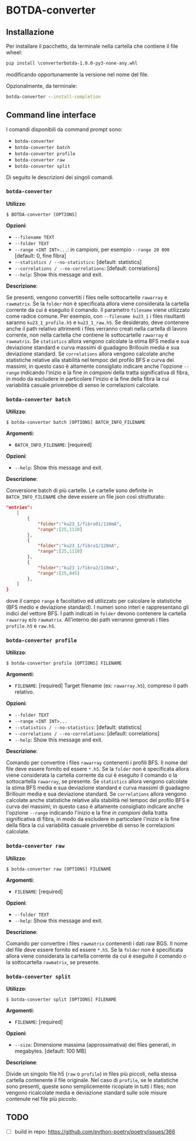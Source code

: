 # BOTDA-converter

## Installazione

Per installare il pacchetto, da terminale nella cartella che contiene il file wheel:

```cmd
pip install \converterbotda-1.0.0-py3-none-any.whl
```

modificando opportunamente la versione nel nome del file.

Opzionalmente, da terminale:

```cmd
botda-converter --install-completion
```

## Command line interface

I comandi disponibili da command prompt sono:

* `botda-converter`
* `botda-converter batch`
* `botda-converter profile`
* `botda-converter raw`
* `botda-converter split`

Di seguito le descrizioni dei singoli comandi.

### `botda-converter`

**Utilizzo**:

```console
$ BOTDA-converter [OPTIONS]
```

**Opzioni**:

* `--filename TEXT`
* `--folder TEXT`
* `--range <INT INT>...`: in campioni, per esempio `--range 20 800` [default: 0, fine fibra]
* `--statistics / --no-statistics`: [default: statistics]
* `--correlations / --no-correlations`: [default: correlations]
* `--help`: Show this message and exit.

**Descrizione**:

Se presenti, vengono convertiti i files nelle sottocartelle `rawarray` e `rawmatrix`. Se la `folder` non è specificata allora viene considerata la cartella corrente da cui è eseguito il comando.
Il parametro `filename` viene utilizzato come radice comune. Per esempio, con `--filename ku23_1` i files risultanti saranno `ku23_1_profile.h5` e `ku23_1_raw.h5`. Se desiderato, deve contenere anche il path relativo altrimenti i files verranno creati nella cartella di lavoro corrente, *non* nella cartella che contiene le sottocartelle `rawarray` e `rawmatrix`.
Se `statistics` allora vengono calcolate la stima BFS media e sua deviazione standard e curva massimi di guadagno Brillouin media e sua deviazione standard.
Se `correlations` allora vengono calcolate anche statistiche relative alla stabilità nel tempoc del profilo BFS e curva dei massimi; in questo caso è altamente consigliato indicare anche l'opzione `--range` indicando l'inizio e la fine *in campioni* della tratta significativa di fibra, in modo da escludere in particolare l'inizio e la fine della fibra la cui variabilità casuale priverebbe di senso le correlazioni calcolate.

### `botda-converter batch`

**Utilizzo**:

```console
$ botda-converter batch [OPTIONS] BATCH_INFO_FILENAME
```

**Argomenti**:

* `BATCH_INFO_FILENAME`: [required]

**Opzioni**:

* `--help`: Show this message and exit.

**Descrizione**:

Conversione batch di più cartelle. Le cartelle sono definite in `BATCH_INFO_FILENAME` che deve essere un file json così strutturato:

```json
"entries":
    [
        {
            "folder":"ku23_1/fibra01/110mA",
            "range":[25,1110]
        },
        {
            "folder":"ku23_1/fibra1/120mA",
            "range":[25,1110]
        },
        {
            "folder":"ku23_1/fibra2/110mA",
            "range":[25,845]
        },
    ]
}
```

dove il campo `range` è facoltativo ed utilizzato per calcolare le statistiche (BFS medio e deviazione standard). I numeri sono interi e rappresentano gli indici del vettore BFS. I path indicati in `folder` devono contenere la cartella `rawarray` e/o `rawmatrix`. All'interno dei path verranno generati i files `profile.h5` e `raw.h5`.

### `botda-converter profile`

**Utilizzo**:

```console
$ botda-converter profile [OPTIONS] FILENAME
```

**Argomenti**:

* `FILENAME`: [required] Target filename (ex: `rawarray.h5`), compreso il path relativo.

**Opzioni**:

* `--folder TEXT`
* `--range <INT INT>...`
* `--statistics / --no-statistics`: [default: statistics]
* `--correlations / --no-correlations`: [default: correlations]
* `--help`: Show this message and exit.

**Descrizione**:

Comando per convertire i files `rawarray` contenenti i profili BFS. Il nome del file deve essere fornito ed essere `*.h5`. Se la `folder` non è specificata allora viene considerata la cartella corrente da cui è eseguito il comando o la sottocartella `rawarray`, se presente.
Se `statistics` allora vengono calcolate la stima BFS media e sua deviazione standard e curva massimi di guadagno Brillouin media e sua deviazione standard.
Se `correlations` allora vengono calcolate anche statistiche relative alla stabilità nel tempoc del profilo BFS e curva dei massimi; in questo caso è altamente consigliato indicare anche l'opzione `--range` indicando l'inizio e la fine *in campioni* della tratta significativa di fibra, in modo da escludere in particolare l'inizio e la fine della fibra la cui variabilità casuale priverebbe di senso le correlazioni calcolate.

### `botda-converter raw`

**Utilizzo**:

```console
$ botda-converter raw [OPTIONS] FILENAME
```

**Argomenti**:

* `FILENAME`: [required]

**Opzioni**:

* `--folder TEXT`
* `--help`: Show this message and exit.

**Descrizione**:

Comando per convertire i files `rawmatrix` contenenti i dati raw BGS. Il nome del file deve essere fornito ed essere `*.h5`. Se la `folder` non è specificata allora viene considerata la cartella corrente da cui è eseguito il comando o la sottocartella `rawmatrix`, se presente.

### `botda-converter split`

**Utilizzo**:

```console
$ botda-converter split [OPTIONS] FILENAME
```

**Argomenti**:

* `FILENAME`: [required]

**Opzioni**:

* `--size`: Dimensione massima (approssimativa) dei files generati, in megabytes. [default: 100 MB]

**Descrizione**:

Divide un singolo file h5 (`raw` o `profile`) in files più piccoli, nella stessa cartella contenente il file originale. Nel caso di `profile`, se le statistiche sono presenti, queste sono semplicemente ricopiate in tutti i files; *non* vengono ricalcolate media e deviazione standard sulle sole misure contenute nel file più piccolo.

## TODO

- [ ] build in repo: https://github.com/python-poetry/poetry/issues/366
